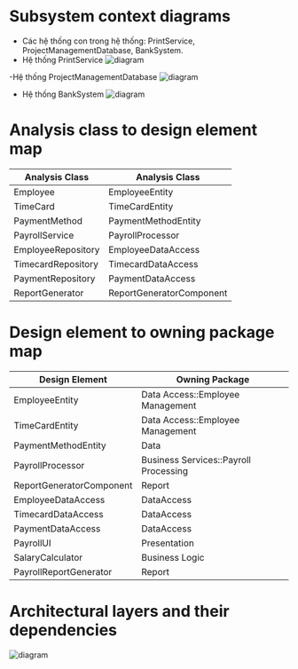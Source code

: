# Subsystem context diagrams
- Các hệ thống con trong hệ thống: PrintService, ProjectManagementDatabase, BankSystem.
- Hệ thống PrintService
![diagram](https://www.planttext.com/api/plantuml/png/j5FBReCm4BpxArPS-b22sYj2A6hIGwHMYXIfTyTiY5LZKwzfXDfyMG_zfFv23IaX9EHO7opO6U_Epje_NzyJSjowCbVCIQSG5bPgjqJxBWN2yyiKPaWoqunT-Q-rr0Z2v8NHg1t1sYXbjb9d3PDRiP4EXIijieABLvuX15EZdVKyjF34AxG1V33mIoXE10jUrU0HAOx5uIT9_iZDilXM8Zb_X9GihcyQPCTsh2isrmxjcdlflLho49xt-ZjANjJnDZNcXJ8LuZoDOEayaes0kEAsYc1cofN24QIObi99ewcDtKJmO8n2hWUKFMhlRtN1WhgeRnmRJh_fSoaTrfVKnS-bTLY66YrtcCxyvc6_3wXTbYkgo65-8lNOl3YcbjMN_4zM7YwWHSKRzaOM15od-_doVGfsVgN2C3aPV0GbuILgEv3eO1Qn_l7uSpo6auIj1eAjT1lM9Wdkml0sW04-xOt255PLHx-lkSd0kuX0M6oqi0dgj7wnlm000F__0m00)

-Hệ thống ProjectManagementDatabase
![diagram]()

- Hệ thống BankSystem
![diagram](https://www.planttext.com/api/plantuml/png/j5DDImCn4BtdLmozQCKMpsKfKgiWg1GAtgVPQRkOJPRC15sqlyo3Fyc_OBQVcrgFvX3Op9itRzxCVdz-NREWbr0Q9OKOWX7QbsdDGgLIPp2cUM49j2ihPyaAmzmPuruBku37vnj0hvU5a9RWILMeNt11qBbnLdp4aOS7hCbtu5r1FDeWCqomRe8jK9Rf_STmk0MlJ-MT9kQOKiRgvzrrPALMwb3itWhvEMfAQnNxv_j3IsrgyMXvJluks9pFKMiNh3o5SaP-05FniSLBmB9v7S3OXPcXoqqIQYcS7QDG3CIxEu2HSuRGdf1tQwElzIaVRilAk9fesrnqWTROr86JmbhXHE1HTyT23-4uT0cSqAMofs766yicthtLgVAMeLd6UsJL85Fr_sloVZyz6MpWl2mg1hJvPlmR3bQ_DwxV7oPxCO30z1VmU50HNELH4gisHVRHwq52kTF0y5h8KXtJTAxw_OiEnAnjsKCYxnQVSfZLAettUgSaxH9OgMkoUVD3_m000F__0m00)

# Analysis class to design element map
|Analysis Class|Analysis Class|
|--------------|--------------|
|Employee|EmployeeEntity|
|TimeCard|TimeCardEntity|
|PaymentMethod|PaymentMethodEntity|
|PayrollService|PayrollProcessor|
|EmployeeRepository|EmployeeDataAccess|
|TimecardRepository|TimecardDataAccess|
|PaymentRepository|PaymentDataAccess|
|ReportGenerator|ReportGeneratorComponent|

# Design element to owning package map
|Design Element|Owning Package|
|--------------|--------------|
|EmployeeEntity|Data Access::Employee Management|
|TimeCardEntity|Data Access::Employee Management|
|PaymentMethodEntity|Data|
|PayrollProcessor|Business Services::Payroll Processing|
|ReportGeneratorComponent|Report|
|EmployeeDataAccess|DataAccess|
|TimecardDataAccess|DataAccess|
|PaymentDataAccess|DataAccess|
|PayrollUI|Presentation|
|SalaryCalculator|Business Logic|
|PayrollReportGenerator|Report|

# Architectural layers and their dependencies
![diagram](https://www.planttext.com/api/plantuml/png/V9D1JiCm44NtESKe-rw01IgKWYeLAG9wWC4TMgkE7TcJHOGu6GkEn1MmcwGnSTBih3SlF_vsVhz_bexHSbsgh49nmWD1NbXof1bP6WrRRCZcy9c1VuH2vw30nXgbTfliAnki-zf9JHvlpK6AArvXZV1pnaReXIfZ-OaqMUH_v1KLscQ5IjJgZEBC1sI4Eo7EiMdWkgoKQOZ2M3iLmJTPaa2xduJ-KqjVGSJ6iU_ew5hcMhFaPfItyda9wBAUYO-cfpxjqZ8i5hT9Tt03-SwHXOrctva8PvLdoLHGqnQ2_4WiZXVcN_DXPloqgC7l6GGuuoTT3dg7eDsxctd1w784lLjGn-RCyUK9Qh-YbahoyaH5SNFjeGIvW-rk9uhf-neEEh7IEgAIuakGc4lI-_2Z_W400F__0m00)


